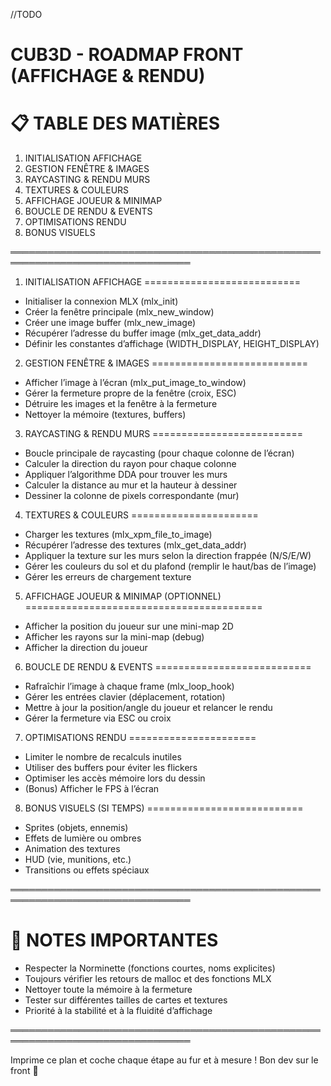 //TODO

CUB3D - ROADMAP FRONT (AFFICHAGE & RENDU)
==========================================

📋 TABLE DES MATIÈRES
=====================
1. INITIALISATION AFFICHAGE
2. GESTION FENÊTRE & IMAGES
3. RAYCASTING & RENDU MURS
4. TEXTURES & COULEURS
5. AFFICHAGE JOUEUR & MINIMAP
6. BOUCLE DE RENDU & EVENTS
7. OPTIMISATIONS RENDU
8. BONUS VISUELS

═══════════════════════════════════════════════════════════════════════════════

1. INITIALISATION AFFICHAGE
===========================
- Initialiser la connexion MLX (mlx_init)
- Créer la fenêtre principale (mlx_new_window)
- Créer une image buffer (mlx_new_image)
- Récupérer l’adresse du buffer image (mlx_get_data_addr)
- Définir les constantes d’affichage (WIDTH_DISPLAY, HEIGHT_DISPLAY)

2. GESTION FENÊTRE & IMAGES
===========================
- Afficher l’image à l’écran (mlx_put_image_to_window)
- Gérer la fermeture propre de la fenêtre (croix, ESC)
- Détruire les images et la fenêtre à la fermeture
- Nettoyer la mémoire (textures, buffers)

3. RAYCASTING & RENDU MURS
==========================
- Boucle principale de raycasting (pour chaque colonne de l’écran)
- Calculer la direction du rayon pour chaque colonne
- Appliquer l’algorithme DDA pour trouver les murs
- Calculer la distance au mur et la hauteur à dessiner
- Dessiner la colonne de pixels correspondante (mur)

4. TEXTURES & COULEURS
======================
- Charger les textures (mlx_xpm_file_to_image)
- Récupérer l’adresse des textures (mlx_get_data_addr)
- Appliquer la texture sur les murs selon la direction frappée (N/S/E/W)
- Gérer les couleurs du sol et du plafond (remplir le haut/bas de l’image)
- Gérer les erreurs de chargement texture

5. AFFICHAGE JOUEUR & MINIMAP (OPTIONNEL)
=========================================
- Afficher la position du joueur sur une mini-map 2D
- Afficher les rayons sur la mini-map (debug)
- Afficher la direction du joueur

6. BOUCLE DE RENDU & EVENTS
===========================
- Rafraîchir l’image à chaque frame (mlx_loop_hook)
- Gérer les entrées clavier (déplacement, rotation)
- Mettre à jour la position/angle du joueur et relancer le rendu
- Gérer la fermeture via ESC ou croix

7. OPTIMISATIONS RENDU
======================
- Limiter le nombre de recalculs inutiles
- Utiliser des buffers pour éviter les flickers
- Optimiser les accès mémoire lors du dessin
- (Bonus) Afficher le FPS à l’écran

8. BONUS VISUELS (SI TEMPS)
===========================
- Sprites (objets, ennemis)
- Effets de lumière ou ombres
- Animation des textures
- HUD (vie, munitions, etc.)
- Transitions ou effets spéciaux

═══════════════════════════════════════════════════════════════════════════════

📝 NOTES IMPORTANTES
====================
- Respecter la Norminette (fonctions courtes, noms explicites)
- Toujours vérifier les retours de malloc et des fonctions MLX
- Nettoyer toute la mémoire à la fermeture
- Tester sur différentes tailles de cartes et textures
- Priorité à la stabilité et à la fluidité d’affichage

═══════════════════════════════════════════════════════════════════════════════

Imprime ce plan et coche chaque étape au fur et à mesure !
Bon dev sur le front 🚀